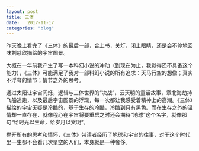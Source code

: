 ```yaml
---
layout: post
title: 三体
date:   2017-11-17
categories: "blog"
---
```


昨天晚上看完了《三体》的最后一部，合上书，关灯，闭上眼睛，还是会不停地回味刘慈欣描绘的宇宙图景。

大概在一年前我产生了写一本科幻小说的冲动（到现在为止，我觉得还不具备这个能力），《三体》可能满足了我对一部科幻小说的所有追求：天马行空的想像；真实不浮夸的情节；情节之外的思考。  

通过太阳让宇宙闪烁，逻辑与三体世界的“决战”，云天明的童话故事，章北海劫持飞船逃跑，以及最后宇宙图景的浮现，每一次都让我感受着精神上的高潮。《三体》描绘的宇宙无疑是冷酷的，基于生存的冷酷，冷酷到只有黑色。而在生存之外的温情却一直存在，就像程心在宇宙将要重启之时还会期待“地球”这个名字，就像那句“给时光以生命，给岁月以文明”。  

抛开所有的思考和情怀，《三体》带读者经历了地球和宇宙的往事，对于这个时代里一生都不会看几次星空的人们，本身就是一种奢侈。



